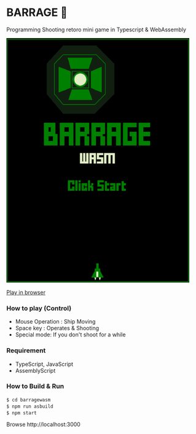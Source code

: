 # BARRAGE 👾

Programming Shooting retoro mini game in Typescript & WebAssembly

[![screenshot](screen.png)](https://myurioka.github.io/barragewasm/)

[Play in browser](https://myurioka.github.io/barragewasm)

### How to play (Control)

-   Mouse Operation : Ship Moving
-   Space key : Operates & Shooting
-   Special mode: If you don't shoot for a while

### Requirement

-   TypeScript, JavaScript
-   AssemblyScript

### How to Build & Run

```sh
$ cd barragewasm
$ npm run asbuild
$ npm start
```

Browse http://localhost:3000
